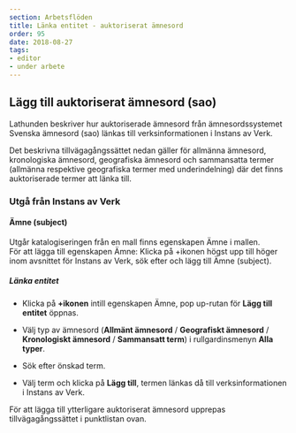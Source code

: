 ```yaml
---
section: Arbetsflöden
title: Länka entitet - auktoriserat ämnesord
order: 95
date: 2018-08-27
tags:
- editor
- under arbete
---
```


## Lägg till auktoriserat ämnesord (sao)

Lathunden beskriver hur auktoriserade ämnesord från ämnesordssystemet Svenska ämnesord (sao) länkas till verksinformationen i Instans av Verk. 

Det beskrivna tillvägagångssättet nedan gäller för allmänna ämnesord, kronologiska ämnesord, geografiska ämnesord och sammansatta termer (allmänna respektive geografiska termer med underindelning) där det finns auktoriserade termer att länka till. 

### Utgå från Instans av Verk

#### Ämne (subject)
Utgår katalogiseringen från en mall finns egenskapen Ämne i mallen. 
<br/>För att lägga till egenskapen Ämne: Klicka på +ikonen högst upp till höger inom avsnittet för Instans av Verk, sök efter och lägg till Ämne (subject).

##### Länka entitet

* Klicka på **+ikonen** intill egenskapen Ämne, pop up-rutan för **Lägg till entitet** öppnas.

* Välj typ av ämnesord (**Allmänt ämnesord** / **Geografiskt ämnesord** / **Kronologiskt ämnesord** / **Sammansatt term**) i rullgardinsmenyn **Alla typer**.

* Sök efter önskad term.

* Välj term och klicka på **Lägg till**, termen länkas då till verksinformationen i Instans av Verk.

För att lägga till ytterligare auktoriserat ämnesord upprepas tillvägagångssättet i punktlistan ovan. 
